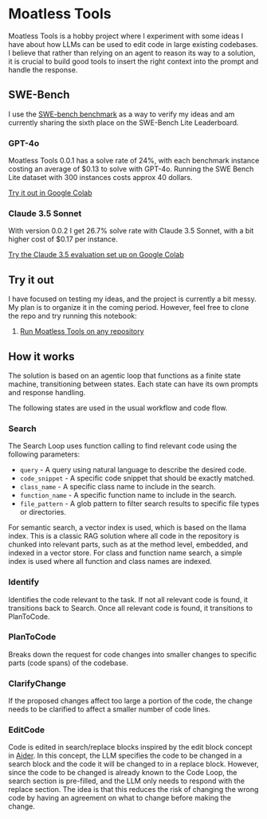 # Moatless Tools
Moatless Tools is a hobby project where I experiment with some ideas I have about how LLMs can be used to edit code in large existing codebases. I believe that rather than relying on an agent to reason its way to a solution, it is crucial to build good tools to insert the right context into the prompt and handle the response.

## SWE-Bench
I use the [SWE-bench benchmark](https://www.swebench.com/) as a way to verify my ideas and am currently sharing the sixth place on the SWE-Bench Lite Leaderboard. 

### GPT-4o
Moatless Tools 0.0.1 has a solve rate of 24%, with each benchmark instance costing an average of $0.13 to solve with GPT-4o. Running the SWE Bench Lite dataset with 300 instances costs approx 40 dollars. 

[Try it out in Google Colab](https://colab.research.google.com/drive/15RpSjdprf9lcaP0oqKsuYfZl1c3kVB_t?usp=sharing)

### Claude 3.5 Sonnet
With version 0.0.2 I get 26.7% solve rate with Claude 3.5 Sonnet, with a bit higher cost of $0.17 per instance. 

[Try the Claude 3.5 evaluation set up on Google Colab](https://colab.research.google.com/drive/1pKecc3pumsrOGzTOOCEqjRKzeCWLWQpj?usp=sharing)

## Try it out
I have focused on testing my ideas, and the project is currently a bit messy. My plan is to organize it in the coming period. However, feel free to clone the repo and try running this notebook:

1. [Run Moatless Tools on any repository](notebooks/00_index_and_run.ipynb)


## How it works
The solution is based on an agentic loop that functions as a finite state machine, transitioning between states. Each state can have its own prompts and response handling.

The following states are used in the usual workflow and code flow.

### Search
The Search Loop uses function calling to find relevant code using the following parameters:

 * `query` - A query using natural language to describe the desired code.
 * `code_snippet` - A specific code snippet that should be exactly matched.
 * `class_name` - A specific class name to include in the search.
 * `function_name` - A specific function name to include in the search.
 * `file_pattern` - A glob pattern to filter search results to specific file types or directories.

For semantic search, a vector index is used, which is based on the llama index. This is a classic RAG solution where all code in the repository is chunked into relevant parts, such as at the method level, embedded, and indexed in a  vector store. For class and function name search, a simple index is used where all function and class names are indexed.

### Identify
Identifies the code relevant to the task. If not all relevant code is found, it transitions back to Search. Once all relevant code is found, it transitions to PlanToCode.

### PlanToCode
Breaks down the request for code changes into smaller changes to specific parts (code spans) of the codebase.

### ClarifyChange
If the proposed changes affect too large a portion of the code, the change needs to be clarified to affect a smaller number of code lines.

### EditCode
Code is edited in search/replace blocks inspired by the edit block concept in [Aider](https://aider.chat/docs/benchmarks.html). In this concept, the LLM specifies the code to be changed in a search block and the code it will be changed to in a replace block. However, since the code to be changed is already known to the Code Loop, the search section is pre-filled, and the LLM only needs to respond with the replace section. The idea is that this reduces the risk of changing the wrong code by having an agreement on what to change before making the change.

